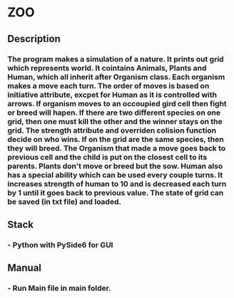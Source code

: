 # ZOO

## Description
### The program makes a simulation of a nature. It prints out grid which represents world. It cointains Animals, Plants and Human, which all inherit after Organism class. Each organism makes a move each turn. The order of moves is based on initiative attribute, excpet for Human as it is controlled with arrows. If organism moves to an occoupied gird cell then fight or breed will hapen. If there are two different species on one grid, then one must kill the other and the winner stays on the grid. The strength attribute and overriden colision function decide on who wins. If on the grid are the same species, then they will breed. The Organism that made a move goes back to previous cell and the child is put on the closest cell to its parents. Plants don't move or breed but the sow. Human also has a special ability which can be used every couple turns. It increases strength of human to 10 and is decreased each turn by 1 until it goes back to previous value. The state of grid can be saved (in txt file) and loaded.

## Stack 
### - Python with PySide6 for GUI

## Manual
### - Run Main file in main folder.